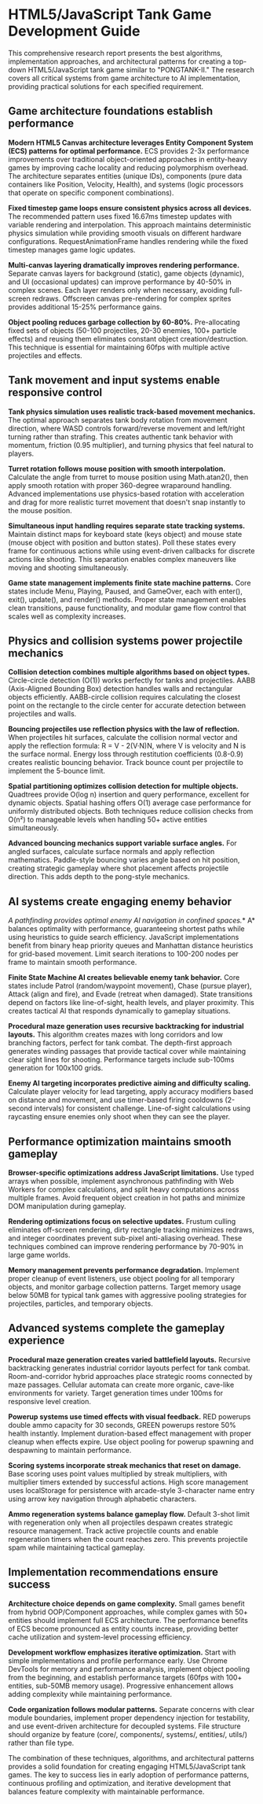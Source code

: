 # HTML5/JavaScript Tank Game Development Guide

This comprehensive research report presents the best algorithms, implementation approaches, and architectural patterns for creating a top-down HTML5/JavaScript tank game similar to "PONGTANK-II." The research covers all critical systems from game architecture to AI implementation, providing practical solutions for each specified requirement.

## Game architecture foundations establish performance

**Modern HTML5 Canvas architecture leverages Entity Component System (ECS) patterns for optimal performance.** ECS provides 2-3x performance improvements over traditional object-oriented approaches in entity-heavy games by improving cache locality and reducing polymorphism overhead. The architecture separates entities (unique IDs), components (pure data containers like Position, Velocity, Health), and systems (logic processors that operate on specific component combinations).

**Fixed timestep game loops ensure consistent physics across all devices.** The recommended pattern uses fixed 16.67ms timestep updates with variable rendering and interpolation. This approach maintains deterministic physics simulation while providing smooth visuals on different hardware configurations. RequestAnimationFrame handles rendering while the fixed timestep manages game logic updates.

**Multi-canvas layering dramatically improves rendering performance.** Separate canvas layers for background (static), game objects (dynamic), and UI (occasional updates) can improve performance by 40-50% in complex scenes. Each layer renders only when necessary, avoiding full-screen redraws. Offscreen canvas pre-rendering for complex sprites provides additional 15-25% performance gains.

**Object pooling reduces garbage collection by 60-80%.** Pre-allocating fixed sets of objects (50-100 projectiles, 20-30 enemies, 100+ particle effects) and reusing them eliminates constant object creation/destruction. This technique is essential for maintaining 60fps with multiple active projectiles and effects.

## Tank movement and input systems enable responsive control

**Tank physics simulation uses realistic track-based movement mechanics.** The optimal approach separates tank body rotation from movement direction, where WASD controls forward/reverse movement and left/right turning rather than strafing. This creates authentic tank behavior with momentum, friction (0.95 multiplier), and turning physics that feel natural to players.

**Turret rotation follows mouse position with smooth interpolation.** Calculate the angle from turret to mouse position using Math.atan2(), then apply smooth rotation with proper 360-degree wraparound handling. Advanced implementations use physics-based rotation with acceleration and drag for more realistic turret movement that doesn't snap instantly to the mouse position.

**Simultaneous input handling requires separate state tracking systems.** Maintain distinct maps for keyboard state (keys object) and mouse state (mouse object with position and button states). Poll these states every frame for continuous actions while using event-driven callbacks for discrete actions like shooting. This separation enables complex maneuvers like moving and shooting simultaneously.

**Game state management implements finite state machine patterns.** Core states include Menu, Playing, Paused, and GameOver, each with enter(), exit(), update(), and render() methods. Proper state management enables clean transitions, pause functionality, and modular game flow control that scales well as complexity increases.

## Physics and collision systems power projectile mechanics

**Collision detection combines multiple algorithms based on object types.** Circle-circle detection (O(1)) works perfectly for tanks and projectiles. AABB (Axis-Aligned Bounding Box) detection handles walls and rectangular objects efficiently. AABB-circle collision requires calculating the closest point on the rectangle to the circle center for accurate detection between projectiles and walls.

**Bouncing projectiles use reflection physics with the law of reflection.** When projectiles hit surfaces, calculate the collision normal vector and apply the reflection formula: R = V - 2(V·N)N, where V is velocity and N is the surface normal. Energy loss through restitution coefficients (0.8-0.9) creates realistic bouncing behavior. Track bounce count per projectile to implement the 5-bounce limit.

**Spatial partitioning optimizes collision detection for multiple objects.** Quadtrees provide O(log n) insertion and query performance, excellent for dynamic objects. Spatial hashing offers O(1) average case performance for uniformly distributed objects. Both techniques reduce collision checks from O(n²) to manageable levels when handling 50+ active entities simultaneously.

**Advanced bouncing mechanics support variable surface angles.** For angled surfaces, calculate surface normals and apply reflection mathematics. Paddle-style bouncing varies angle based on hit position, creating strategic gameplay where shot placement affects projectile direction. This adds depth to the pong-style mechanics.

## AI systems create engaging enemy behavior

**A* pathfinding provides optimal enemy AI navigation in confined spaces.** A* balances optimality with performance, guaranteeing shortest paths while using heuristics to guide search efficiency. JavaScript implementations benefit from binary heap priority queues and Manhattan distance heuristics for grid-based movement. Limit search iterations to 100-200 nodes per frame to maintain smooth performance.

**Finite State Machine AI creates believable enemy tank behavior.** Core states include Patrol (random/waypoint movement), Chase (pursue player), Attack (align and fire), and Evade (retreat when damaged). State transitions depend on factors like line-of-sight, health levels, and player proximity. This creates tactical AI that responds dynamically to gameplay situations.

**Procedural maze generation uses recursive backtracking for industrial layouts.** This algorithm creates mazes with long corridors and low branching factors, perfect for tank combat. The depth-first approach generates winding passages that provide tactical cover while maintaining clear sight lines for shooting. Performance targets include sub-100ms generation for 100x100 grids.

**Enemy AI targeting incorporates predictive aiming and difficulty scaling.** Calculate player velocity for lead targeting, apply accuracy modifiers based on distance and movement, and use timer-based firing cooldowns (2-second intervals) for consistent challenge. Line-of-sight calculations using raycasting ensure enemies only shoot when they can see the player.

## Performance optimization maintains smooth gameplay

**Browser-specific optimizations address JavaScript limitations.** Use typed arrays when possible, implement asynchronous pathfinding with Web Workers for complex calculations, and split heavy computations across multiple frames. Avoid frequent object creation in hot paths and minimize DOM manipulation during gameplay.

**Rendering optimizations focus on selective updates.** Frustum culling eliminates off-screen rendering, dirty rectangle tracking minimizes redraws, and integer coordinates prevent sub-pixel anti-aliasing overhead. These techniques combined can improve rendering performance by 70-90% in large game worlds.

**Memory management prevents performance degradation.** Implement proper cleanup of event listeners, use object pooling for all temporary objects, and monitor garbage collection patterns. Target memory usage below 50MB for typical tank games with aggressive pooling strategies for projectiles, particles, and temporary objects.

## Advanced systems complete the gameplay experience

**Procedural maze generation creates varied battlefield layouts.** Recursive backtracking generates industrial corridor layouts perfect for tank combat. Room-and-corridor hybrid approaches place strategic rooms connected by maze passages. Cellular automata can create more organic, cave-like environments for variety. Target generation times under 100ms for responsive level creation.

**Powerup systems use timed effects with visual feedback.** RED powerups double ammo capacity for 30 seconds, GREEN powerups restore 50% health instantly. Implement duration-based effect management with proper cleanup when effects expire. Use object pooling for powerup spawning and despawning to maintain performance.

**Scoring systems incorporate streak mechanics that reset on damage.** Base scoring uses point values multiplied by streak multipliers, with multiplier timers extended by successful actions. High score management uses localStorage for persistence with arcade-style 3-character name entry using arrow key navigation through alphabetic characters.

**Ammo regeneration systems balance gameplay flow.** Default 3-shot limit with regeneration only when all projectiles despawn creates strategic resource management. Track active projectile counts and enable regeneration timers when the count reaches zero. This prevents projectile spam while maintaining tactical gameplay.

## Implementation recommendations ensure success

**Architecture choice depends on game complexity.** Small games benefit from hybrid OOP/Component approaches, while complex games with 50+ entities should implement full ECS architecture. The performance benefits of ECS become pronounced as entity counts increase, providing better cache utilization and system-level processing efficiency.

**Development workflow emphasizes iterative optimization.** Start with simple implementations and profile performance early. Use Chrome DevTools for memory and performance analysis, implement object pooling from the beginning, and establish performance targets (60fps with 100+ entities, sub-50MB memory usage). Progressive enhancement allows adding complexity while maintaining performance.

**Code organization follows modular patterns.** Separate concerns with clear module boundaries, implement proper dependency injection for testability, and use event-driven architecture for decoupled systems. File structure should organize by feature (core/, components/, systems/, entities/, utils/) rather than file type.

The combination of these techniques, algorithms, and architectural patterns provides a solid foundation for creating engaging HTML5/JavaScript tank games. The key to success lies in early adoption of performance patterns, continuous profiling and optimization, and iterative development that balances feature complexity with maintainable performance.